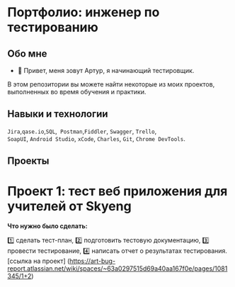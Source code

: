 # Портфолио: инженер по тестированию

## Обо мне 

- 👋 Привет, меня зовут Артур, я начинающий тестировщик.

В этом репозитории вы можете найти некоторые из моих проектов, выполненных во время обучения и практики.
<br>

## Навыки и технологии

``Jira``,``qase.io``,``SQL``,`` Postman``,``Fiddler``, ``Swagger``, ``Trello``, <br>
``SoapUI``, ``Android Studio``, ``xCode``, ``Charles``, ``Git``, ``Chrome DevTools``.

## Проекты

# Проект 1: тест веб приложения для учителей от Skyeng

**Что нужно было сделать:**

1️⃣ сделать тест-план,
2️⃣ подготовить тестовую документацию,
3️⃣ провести тестирование,
4️⃣ написать отчет о результатах тестирования.
[ссылка на проект] (https://art-bug-report.atlassian.net/wiki/spaces/~63a0297515d69a40aa167f0e/pages/1081345/1+2)
